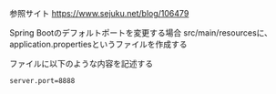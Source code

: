 参照サイト
https://www.sejuku.net/blog/106479

Spring Bootのデフォルトポートを変更する場合
src/main/resourcesに、application.propertiesというファイルを作成する

ファイルに以下のような内容を記述する
```
server.port=8888
```
